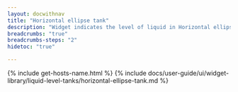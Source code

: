 ```yaml
---
layout: docwithnav
title: "Horizontal ellipse tank"
description: "Widget indicates the level of liquid in Horizontal ellipse tank."
breadcrumbs: "true"
breadcrumbs-steps: "2"
hidetoc: "true"

---
```

{% include get-hosts-name.html %}
{% include docs/user-guide/ui/widget-library/liquid-level-tanks/horizontal-ellipse-tank.md %}
